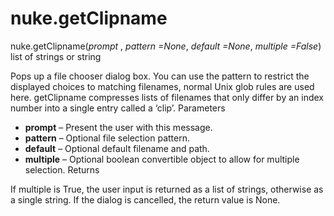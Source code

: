 # nuke.getClipname
nuke.getClipname(_prompt_ , _pattern =None_, _default =None_, _multiple =False_)  list of strings or string

Pops up a file chooser dialog box. You can use the pattern to restrict the displayed choices to matching filenames, normal Unix glob rules are used here. getClipname compresses lists of filenames that only differ by an index number into a single entry called a ‘clip’.
Parameters

  * **prompt** – Present the user with this message.
  * **pattern** – Optional file selection pattern.
  * **default** – Optional default filename and path.
  * **multiple** – Optional boolean convertible object to allow for multiple selection.
Returns

If multiple is True, the user input is returned as a list of strings, otherwise as a single string. If the dialog is cancelled, the return value is None.